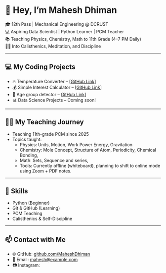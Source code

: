 # 👋 Hey, I’m Mahesh Dhiman

🎓 12th Pass | Mechanical Engineering @ DCRUST  
💻 Aspiring Data Scientist | Python Learner | PCM Teacher  
📚 Teaching Physics, Chemistry, Math to 11th Grade (4–7 PM Daily)  
🧘‍♂️ Into Calisthenics, Meditation, and Discipline

---

## 💻 My Coding Projects

- 🔥 Temperature Converter – [[GitHub Link](https://github.com/noni26390/BMI-Calculator/blob/main/temperature.py)]
- 💰 Simple Interest Calculator – [[GitHub Link](https://github.com/noni26390/BMI-Calculator/blob/main/simple%20interest%20calculator.py)]
- 🧮 Age group detector – [GitHub Link](https://github.com/noni26390/python_projects_1/blob/main/age_group_detect.py)]
- 📊 Data Science Projects – Coming soon!

---

## 👨‍🏫 My Teaching Journey

- Teaching 11th-grade PCM since 2025
- Topics taught:
  - Physics: Units, Motion, Work Power Energy, Gravitation
  - Chemistry: Mole Concept, Structure of Atom, Periodicity, Chemical Bonding,
  - Math: Sets, Sequence and series, 
  - Tools: Currently offline (whiteboard), planning to shift to online mode using Zoom + PDF notes.


---

## 🧠 Skills

- Python (Beginner)
- Git & GitHub (Learning)
- PCM Teaching
- Calisthenics & Self-Discipline

---

## 📫 **Contact with Me**

- 🌐 GitHub: [github.com/MaheshDhiman](https://github.com/YourUsername)
- 📧 Email: mahesh@example.com
- 📷 Instagram: 
